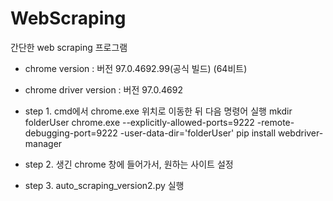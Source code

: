 # WebScraping
간단한 web scraping 프로그램

* chrome version : 버전 97.0.4692.99(공식 빌드) (64비트)
* chrome driver version : 버전 97.0.4692

* step 1. cmd에서 chrome.exe 위치로 이동한 뒤 다음 명령어 실행
mkdir folderUser
chrome.exe --explicitly-allowed-ports=9222 -remote-debugging-port=9222 -user-data-dir='folderUser'
pip install webdriver-manager

* step 2. 생긴 chrome 창에 들어가서, 원하는 사이트 설정

* step 3. auto_scraping_version2.py 실행